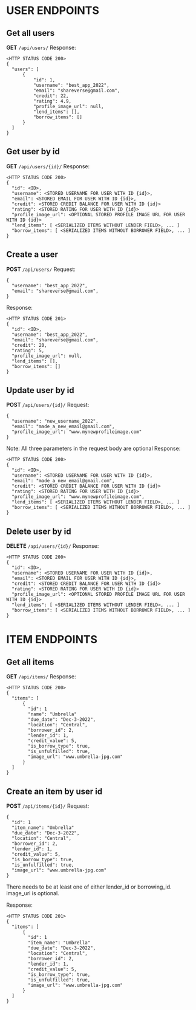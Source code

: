 # USER ENDPOINTS
## Get all users
**GET** `/api/users/`
Response:
```
<HTTP STATUS CODE 200>
{
  "users": [
      {
          "id": 1,
          "username": "best_app_2022",
          "email": "shareverse@gmail.com",
          "credit": 22,
          "rating": 4.9,
          "profile_image_url": null,
          "lend_items": [],
          "borrow_items": []
      }
  ]
}
```
## Get user by id
**GET** `/api/users/{id}/`
Response:
```
<HTTP STATUS CODE 200>
{
  "id": <ID>,
  "username": <STORED USERNAME FOR USER WITH ID {id}>,
  "email": <STORED EMAIL FOR USER WITH ID {id}>,
  "credit": <STORED CREDIT BALANCE FOR USER WITH ID {id}>
  "rating": <STORED RATING FOR USER WITH ID {id}>
  "profile_image_url": <OPTIONAL STORED PROFILE IMAGE URL FOR USER WITH ID {id}>
  "lend_items": [ <SERIALIZED ITEMS WITHOUT LENDER FIELD>, ... ]
  "borrow_items": [ <SERIALIZED ITEMS WITHOUT BORROWER FIELD>, ... ]
}
```
## Create a user
**POST** `/api/users/`
Request:
```
{
  "username": "best_app_2022",
  "email": "shareverse@gmail.com",
}
```
Response:
```
<HTTP STATUS CODE 201>
{
  "id": <ID>,
  "username": "best_app_2022",
  "email": "shareverse@gmail.com",
  "credit": 20,
  "rating": 5,
  "profile_image_url": null,
  "lend_items": [],
  "borrow_items": []
}
```

## Update user by id
**POST** `/api/users/{id}/`
Request:
```
{
  "username": "new_username_2022",
  "email": "made_a_new_email@gmail.com",
  "profile_image_url": "www.mynewprofileimage.com"
}
```
Note: All three parameters in the request body are optional
Response:
```
<HTTP STATUS CODE 200>
{
  "id": <ID>,
  "username": <STORED USERNAME FOR USER WITH ID {id}>,
  "email": "made_a_new_email@gmail.com",
  "credit": <STORED CREDIT BALANCE FOR USER WITH ID {id}>
  "rating": <STORED RATING FOR USER WITH ID {id}>
  "profile_image_url": "www.mynewprofileimage.com",
  "lend_items": [ <SERIALIZED ITEMS WITHOUT LENDER FIELD>, ... ]
  "borrow_items": [ <SERIALIZED ITEMS WITHOUT BORROWER FIELD>, ... ]
}
```

## Delete user by id
**DELETE** `/api/users/{id}/`
Response:
```
<HTTP STATUS CODE 200>
{
  "id": <ID>,
  "username": <STORED USERNAME FOR USER WITH ID {id}>,
  "email": <STORED EMAIL FOR USER WITH ID {id}>,
  "credit": <STORED CREDIT BALANCE FOR USER WITH ID {id}>
  "rating": <STORED RATING FOR USER WITH ID {id}>
  "profile_image_url": <OPTIONAL STORED PROFILE IMAGE URL FOR USER WITH ID {id}>
  "lend_items": [ <SERIALIZED ITEMS WITHOUT LENDER FIELD>, ... ]
  "borrow_items": [ <SERIALIZED ITEMS WITHOUT BORROWER FIELD>, ... ]
}
```

# ITEM ENDPOINTS
## Get all items
**GET** `/api/items/`
Response:
```
<HTTP STATUS CODE 200>
{
  "items": [
      {
        "id": 1
        "name": "Umbrella"
        "due_date": "Dec-3-2022",
        "location": "Central",
        "borrower_id": 2,
        "lender_id": 1,
        "credit_value": 5,
        "is_borrow_type": true,
        "is_unfulfilled": true,
        "image_url": "www.umbrella-jpg.com"
      }
  ]
}
```
## Create an item by user id
**POST** `/api/items/{id}/`
Request:
```
{
  "id": 1
  "item_name": "Umbrella"
  "due_date": "Dec-3-2022",
  "location": "Central",
  "borrower_id": 2,
  "lender_id": 1,
  "credit_value": 5,
  "is_borrow_type": true,
  "is_unfulfilled": true,
  "image_url": "www.umbrella-jpg.com"
}
```
There needs to be at least one of either lender_id or borrowing_id. image_url is optional.

Response:
```
<HTTP STATUS CODE 201>
{
  "items": [
      {
        "id": 1
        "item_name": "Umbrella"
        "due_date": "Dec-3-2022",
        "location": "Central",
        "borrower_id": 2,
        "lender_id": 1,
        "credit_value": 5,
        "is_borrow_type": true,
        "is_unfulfilled": true,
        "image_url": "www.umbrella-jpg.com"
      }
  ]
}
```